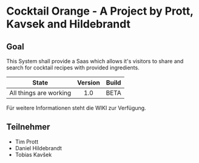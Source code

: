 # Cocktail Orange - A Project by Prott, Kavsek and Hildebrandt

## Goal
This System shall provide a Saas which allows it's visitors to share and search for cocktail recipes with provided ingredients. 

| State                  | Version | Build    |
| ---------------------- | :-----: | :------: |
| All things are working | 1.0     | BETA     |

Für weitere Informationen steht die WIKI zur Verfügung.

## Teilnehmer

- Tim Prott
- Daniel Hildebrandt
- Tobias Kavšek
